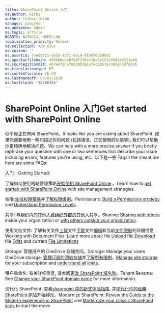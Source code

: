 ```yaml
---
title: SharePoint Online 入门
ms.author: kirks
author: Techwriter40
manager: pamgreen
ms.audience: Admin
ms.topic: article
ROBOTS: NOINDEX, NOFOLLOW
localization_priority: Normal
ms.collection: Adm_O365
ms.custom: ''
ms.assetid: 7ae05f21-eb16-4d71-9e19-4f097eb100d2
ms.openlocfilehash: 4000b6ebcb78df3f844f6a9e151e98d34b521ab5
ms.sourcegitcommit: 4b7e478ce700c0b781efec3857ac4dce5bdf00c6
ms.translationtype: MT
ms.contentlocale: zh-CN
ms.lasthandoff: 06/07/2019
ms.locfileid: "34760366"
---
```

# <a name="get-started-with-sharepoint-online"></a><span data-ttu-id="ad2d1-102">SharePoint Online 入门</span><span class="sxs-lookup"><span data-stu-id="ad2d1-102">Get started with SharePoint Online</span></span>

<span data-ttu-id="ad2d1-103">似乎你正在询问 SharePoint。</span><span class="sxs-lookup"><span data-stu-id="ad2d1-103">It looks like you are asking about SharePoint.</span></span> <span data-ttu-id="ad2d1-104">如果你简要地用一两句描述你的问题 (包括错误、正在使用的功能等), 我们可以帮助你更精确地解决问题。</span><span class="sxs-lookup"><span data-stu-id="ad2d1-104">We can help with a more precise answer if you briefly rephrase your question with one or two sentences that describe your issue including errors, features you're using, etc..</span></span> <span data-ttu-id="ad2d1-105">以下是一些 Faq:</span><span class="sxs-lookup"><span data-stu-id="ad2d1-105">In the meantime here are some FAQs:</span></span>

<span data-ttu-id="ad2d1-106">入门：</span><span class="sxs-lookup"><span data-stu-id="ad2d1-106">Getting Started:</span></span>

<span data-ttu-id="ad2d1-107">了解如何使用网站管理策略[开始使用 SharePoint Online](https://docs.microsoft.com/sharepoint/introduction) 。</span><span class="sxs-lookup"><span data-stu-id="ad2d1-107">Learn how to [get started with SharePoint Online](https://docs.microsoft.com/sharepoint/introduction) with site management strategies.</span></span>

<span data-ttu-id="ad2d1-108">权限:[生成权限策略](https://docs.microsoft.com/sharepoint/default-sharepoint-groups)并[了解权限级别](https://docs.microsoft.com/sharepoint/understanding-permission-levels)。</span><span class="sxs-lookup"><span data-stu-id="ad2d1-108">Permissions: [Build a Permissions strategy](https://docs.microsoft.com/sharepoint/default-sharepoint-groups) and [Understand Permission Levels](https://docs.microsoft.com/sharepoint/understanding-permission-levels).</span></span>

<span data-ttu-id="ad2d1-109">共享: 与组织内的[其他人](https://docs.microsoft.com/sharepoint/default-sharepoint-groups)或[组织外部的其他](https://docs.microsoft.com/sharepoint/external-sharing-overview)人共享。</span><span class="sxs-lookup"><span data-stu-id="ad2d1-109">Sharing: [Sharing with others](https://docs.microsoft.com/sharepoint/default-sharepoint-groups) inside your organization or [with others outside your organization](https://docs.microsoft.com/sharepoint/external-sharing-overview).</span></span>

<span data-ttu-id="ad2d1-110">使用文档文件: 了解有关文件[上载](https://support.office.com/article/Upload-a-folder-or-files-to-a-document-library-eb18fcba-c953-4d45-8d90-8da66edeacdb)文件[下载](https://support.office.com/article/Download-files-and-folders-from-OneDrive-or-SharePoint-5c7397b7-19c7-4893-84fe-d02e8fa5df05)文件[编辑](https://support.office.com/article/Edit-a-document-in-a-document-library-02d8497f-1c13-4114-949a-b8466f639b07)和当前[文件限制](https://support.office.com/article/invalid-file-names-and-file-types-in-onedrive-onedrive-for-business-and-sharepoint-64883a5d-228e-48f5-b3d2-eb39e07630fa?ui=en-US&amp;rs=en-US&amp;ad=US)的详细信息</span><span class="sxs-lookup"><span data-stu-id="ad2d1-110">Working with Document Files: Learn more about file [Upload](https://support.office.com/article/Upload-a-folder-or-files-to-a-document-library-eb18fcba-c953-4d45-8d90-8da66edeacdb) file [Download](https://support.office.com/article/Download-files-and-folders-from-OneDrive-or-SharePoint-5c7397b7-19c7-4893-84fe-d02e8fa5df05) file [Edits](https://support.office.com/article/Edit-a-document-in-a-document-library-02d8497f-1c13-4114-949a-b8466f639b07) and current [File Limitations](https://support.office.com/article/invalid-file-names-and-file-types-in-onedrive-onedrive-for-business-and-sharepoint-64883a5d-228e-48f5-b3d2-eb39e07630fa?ui=en-US&amp;rs=en-US&amp;ad=US)</span></span>

<span data-ttu-id="ad2d1-111">Storage: 管理用户的 OneDrive 存储</a>空间。</span><span class="sxs-lookup"><span data-stu-id="ad2d1-111">Storage: Manage your users OneDrive storage</a>.</span></span> <span data-ttu-id="ad2d1-112">[管理订阅的网站存储](https://docs.microsoft.com/sharepoint/manage-site-collection-storage-limits)并[了解所有限制](https://docs.microsoft.com/office365/servicedescriptions/sharepoint-online-service-description/sharepoint-online-limits)。</span><span class="sxs-lookup"><span data-stu-id="ad2d1-112">[Manage site storage](https://docs.microsoft.com/sharepoint/manage-site-collection-storage-limits) for your subscription and [understand all limits](https://docs.microsoft.com/office365/servicedescriptions/sharepoint-online-service-description/sharepoint-online-limits).</span></span>

<span data-ttu-id="ad2d1-113">租户重命名: 有关详细信息, 请参阅[更改 SharePoint 域名称](https://docs.microsoft.com/sharepoint/change-your-sharepoint-domain-name)。</span><span class="sxs-lookup"><span data-stu-id="ad2d1-113">Tenant Rename: See [Change your SharePoint domain name](https://docs.microsoft.com/sharepoint/change-your-sharepoint-domain-name) for more information.</span></span>

<span data-ttu-id="ad2d1-114">现代化 SharePoint: 查看[sharepoint 中的新式体验指南](https://docs.microsoft.com/sharepoint/guide-to-sharepoint-modern-experience), 并[现代化你的经典 SharePoint 网站](https://docs.microsoft.com/sharepoint/dev/transform/modernize-classic-sites)开始移动。</span><span class="sxs-lookup"><span data-stu-id="ad2d1-114">Modernize SharePoint: Review the [Guide to the Modern experience in SharePoint](https://docs.microsoft.com/sharepoint/guide-to-sharepoint-modern-experience) and [Modernize your classic SharePoint sites](https://docs.microsoft.com/sharepoint/dev/transform/modernize-classic-sites) to start the move.</span></span>

